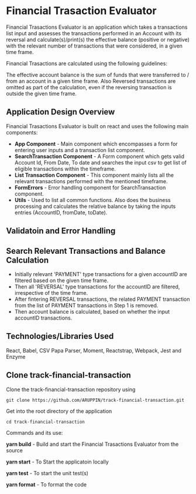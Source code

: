# Financial Trasaction Evaluator

Financial Trasactions Evaluator is an application which takes a transactions list input and assesses the transactions performed in an Account with its reversal and calculate(s)/print(s) the effective balance (positive or negative) with the relevant number of transactions that were considered, in a given time frame.

Financial Trasactions are calculated using the following guidelines:

The effective account balance is the sum of funds that were transferred to / from an account in a given time frame.
Also Reversed transactions are omitted as part of the calculation, even if the reversing transaction is outside the given time frame.

## Application Design Overview

Financial Trasactions Evaluator is built on react and uses the following main components:

- **App Component** - Main component which encompasses a form for entering user inputs and a transaction list component.
- **SearchTransaction Component** - A Form component which gets valid Account Id, From Date, To date and searches the input csv to get list of eligible transactions within the timeframe.
- **List Transaction Component** - This component mainly lists all the relevant transactions performed with the mentioned timeframe.
- **FormErrors** - Error handling component for SearchTransaction component.
- **Utils** - Used to list all common functions. Also does the business processing and calculates the relative balance by taking the inputs entries (AccountID, fromDate, toDate).

## Validatoin and Error Handling

## Search Relevant Transactions and Balance Calculation

- Initially relevant 'PAYMENT' type transactions for a given accountID are filtered based on the given time frame.
- Then all 'REVERSAL' type transactions for the accountID are filtered, irrespective of the time frame.
- After fintering REVERSAL transactions, the related PAYMENT transaction from the list of PAYMENT transactions in Step 1 is removed.
- Then account balance is calculated, based on whether the input accountID transactions.

## Technologies/Libraries Used

React, Babel, CSV Papa Parser, Moment, Reactstrap, Webpack, Jest and Enzyme

## Clone track-financial-transaction

Clone the track-financial-transaction repository using

```
git clone https://github.com/ARUPPIN/track-financial-transaction.git
```

Get into the root directory of the application

```
cd track-financial-transaction
```

Commands and its use:

**yarn build** - Build and start the Financial Trasactions Evaluator from the source

**yarn start** - To Start the applicatoin locally

**yarn test** - To start the unit test(s)

**yarn format** - To format the code
